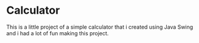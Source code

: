 # Calculator
This is a little project  of a simple calculator that i created using Java Swing and i had a lot of fun making this project.
